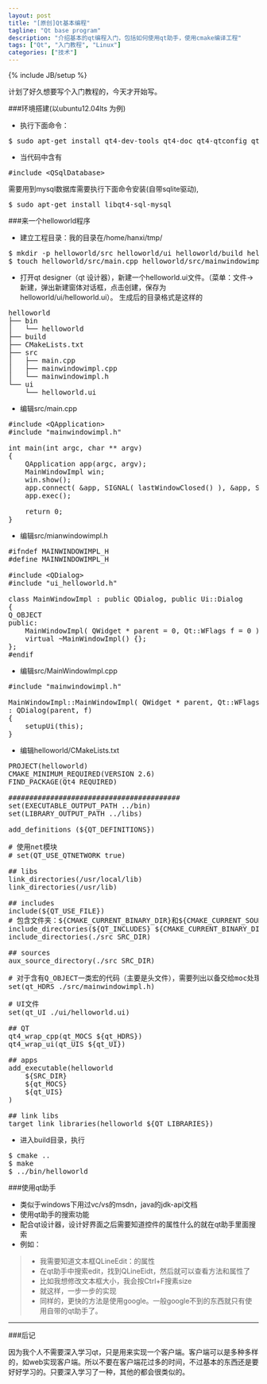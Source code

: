 ```yaml
---
layout: post
title: "[原创]Qt基本编程"
tagline: "Qt base program"
description: "介绍基本的qt编程入门，包括如何使用qt助手，使用cmake编译工程"
tags: ["Qt", "入门教程", "Linux"]
categories: ["技术"]
---
```

{% include JB/setup %}

计划了好久想要写个入门教程的，今天才开始写。

###环境搭建(以ubuntu12.04lts 为例)
* 执行下面命令：
<pre class="prettyprint lang-bsh">
$ sudo apt-get install qt4-dev-tools qt4-doc qt4-qtconfig qt4-demos qt4-designer
</pre>

* 当代码中含有
<pre class="prettyprint lang-cpp">
#include &lt;QSqlDatabase>
</pre>
需要用到mysql数据库需要执行下面命令安装(自带sqlite驱动),
<pre class="prettyprint lang-bsh">
$ sudo apt-get install libqt4-sql-mysql
</pre>

###来一个helloworld程序
* 建立工程目录：我的目录在/home/hanxi/tmp/
<pre class="prettyprint lang-bsh">
$ mkdir -p helloworld/src helloworld/ui helloworld/build helloworld/bin
$ touch helloworld/src/main.cpp helloworld/src/mainwindowimpl.h helloworld/src/mainwindowimpl.cpp
</pre>

* 打开qt designer（qt 设计器），新建一个helloworld.ui文件。（菜单：文件->新建，弹出新建窗体对话框，点击创建，保存为helloworld/ui/helloworld.ui）。
生成后的目录格式是这样的
<pre class="prettyprint lang-bsh">
helloworld
├── bin
│   └── helloworld
├── build
├── CMakeLists.txt
├── src
│   ├── main.cpp
│   ├── mainwindowimpl.cpp
│   └── mainwindowimpl.h
└── ui
    └── helloworld.ui
</pre>

* 编辑src/main.cpp
<pre class="prettyprint lang-cpp">
#include &lt;QApplication>
#include "mainwindowimpl.h"

int main(int argc, char ** argv)
{
    QApplication app(argc, argv);
    MainWindowImpl win;
    win.show();
    app.connect( &app, SIGNAL( lastWindowClosed() ), &app, SLOT( quit() ) );
    app.exec();

    return 0;
}
</pre>


* 编辑src/mianwindowimpl.h
<pre class="prettyprint lang-cpp">
#ifndef MAINWINDOWIMPL_H
#define MAINWINDOWIMPL_H

#include &lt;QDialog>
#include "ui_helloworld.h"

class MainWindowImpl : public QDialog, public Ui::Dialog
{
Q_OBJECT
public:
    MainWindowImpl( QWidget * parent = 0, Qt::WFlags f = 0 );
    virtual ~MainWindowImpl() {};
};
#endif
</pre>

* 编辑src/MainWindowImpl.cpp
<pre class="prettyprint lang-cpp">
#include "mainwindowimpl.h"

MainWindowImpl::MainWindowImpl( QWidget * parent, Qt::WFlags f)
: QDialog(parent, f)
{
    setupUi(this);
}
</pre>


* 编辑helloworld/CMakeLists.txt
<pre class="prettyprint linenums lang-bsh">
PROJECT(helloworld)
CMAKE_MINIMUM_REQUIRED(VERSION 2.6)
FIND_PACKAGE(Qt4 REQUIRED)

#########################################
set(EXECUTABLE_OUTPUT_PATH ../bin)
set(LIBRARY_OUTPUT_PATH ../libs)

add_definitions (${QT_DEFINITIONS})

# 使用net模块
# set(QT_USE_QTNETWORK true)

## libs
link_directories(/usr/local/lib)
link_directories(/usr/lib)

## includes
include(${QT_USE_FILE})
# 包含文件夹：${CMAKE_CURRENT_BINARY_DIR}和${CMAKE_CURRENT_SOURCE_DIR}用于确保moc产生的文件能正确编译。
include_directories(${QT_INCLUDES} ${CMAKE_CURRENT_BINARY_DIR} ${CMAKE_CURRENT_SOURCE_DIR})
include_directories(./src SRC_DIR)

## sources
aux_source_directory(./src SRC_DIR)

# 对于含有Q_OBJECT一类宏的代码（主要是头文件），需要列出以备交给moc处理
set(qt_HDRS ./src/mainwindowimpl.h)

# UI文件
set(qt_UI ./ui/helloworld.ui)

## QT
qt4_wrap_cpp(qt_MOCS ${qt_HDRS})
qt4_wrap_ui(qt_UIS ${qt_UI})

## apps
add_executable(helloworld
    ${SRC_DIR}
    ${qt_MOCS}
    ${qt_UIS}
)

## link libs
target_link_libraries(helloworld ${QT_LIBRARIES})
</pre>

* 进入build目录，执行
<pre class="prettyprint lang-bsh">
$ cmake ..
$ make
$ ../bin/helloworld
</pre>

###使用qt助手
* 类似于windows下用过vc/vs的msdn，java的jdk-api文档
* 使用qt助手的搜索功能
* 配合qt设计器，设计好界面之后需要知道控件的属性什么的就在qt助手里面搜索
* 例如：
> * 我需要知道文本框QLineEdit：的属性
> * 在qt助手中搜索edit，找到QLineEidt，然后就可以查看方法和属性了
> * 比如我想修改文本框大小，我会按Ctrl+F搜素size
> * 就这样，一步一步的实现
> * 同样的，更快的方法是使用google。一般google不到的东西就只有使用自带的qt助手了。

***
###后记

因为我个人不需要深入学习qt，只是用来实现一个客户端。客户端可以是多种多样的，如web实现客户端。所以不要在客户端花过多的时间，不过基本的东西还是要好好学习的。只要深入学习了一种，其他的都会很类似的。

